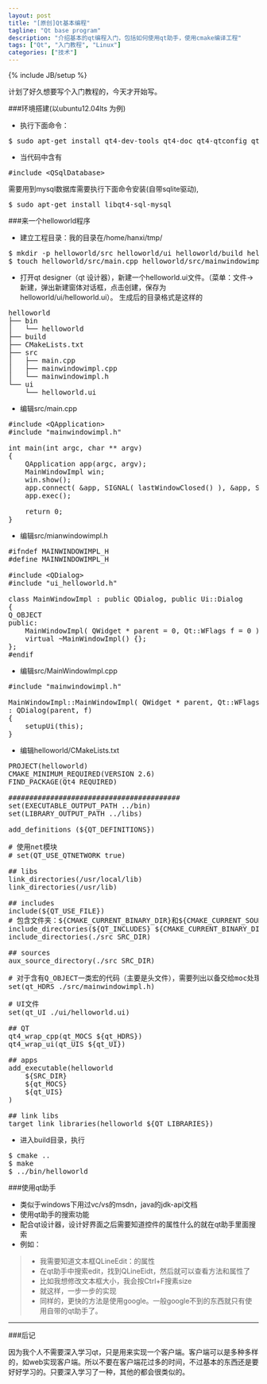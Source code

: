 ```yaml
---
layout: post
title: "[原创]Qt基本编程"
tagline: "Qt base program"
description: "介绍基本的qt编程入门，包括如何使用qt助手，使用cmake编译工程"
tags: ["Qt", "入门教程", "Linux"]
categories: ["技术"]
---
```

{% include JB/setup %}

计划了好久想要写个入门教程的，今天才开始写。

###环境搭建(以ubuntu12.04lts 为例)
* 执行下面命令：
<pre class="prettyprint lang-bsh">
$ sudo apt-get install qt4-dev-tools qt4-doc qt4-qtconfig qt4-demos qt4-designer
</pre>

* 当代码中含有
<pre class="prettyprint lang-cpp">
#include &lt;QSqlDatabase>
</pre>
需要用到mysql数据库需要执行下面命令安装(自带sqlite驱动),
<pre class="prettyprint lang-bsh">
$ sudo apt-get install libqt4-sql-mysql
</pre>

###来一个helloworld程序
* 建立工程目录：我的目录在/home/hanxi/tmp/
<pre class="prettyprint lang-bsh">
$ mkdir -p helloworld/src helloworld/ui helloworld/build helloworld/bin
$ touch helloworld/src/main.cpp helloworld/src/mainwindowimpl.h helloworld/src/mainwindowimpl.cpp
</pre>

* 打开qt designer（qt 设计器），新建一个helloworld.ui文件。（菜单：文件->新建，弹出新建窗体对话框，点击创建，保存为helloworld/ui/helloworld.ui）。
生成后的目录格式是这样的
<pre class="prettyprint lang-bsh">
helloworld
├── bin
│   └── helloworld
├── build
├── CMakeLists.txt
├── src
│   ├── main.cpp
│   ├── mainwindowimpl.cpp
│   └── mainwindowimpl.h
└── ui
    └── helloworld.ui
</pre>

* 编辑src/main.cpp
<pre class="prettyprint lang-cpp">
#include &lt;QApplication>
#include "mainwindowimpl.h"

int main(int argc, char ** argv)
{
    QApplication app(argc, argv);
    MainWindowImpl win;
    win.show();
    app.connect( &app, SIGNAL( lastWindowClosed() ), &app, SLOT( quit() ) );
    app.exec();

    return 0;
}
</pre>


* 编辑src/mianwindowimpl.h
<pre class="prettyprint lang-cpp">
#ifndef MAINWINDOWIMPL_H
#define MAINWINDOWIMPL_H

#include &lt;QDialog>
#include "ui_helloworld.h"

class MainWindowImpl : public QDialog, public Ui::Dialog
{
Q_OBJECT
public:
    MainWindowImpl( QWidget * parent = 0, Qt::WFlags f = 0 );
    virtual ~MainWindowImpl() {};
};
#endif
</pre>

* 编辑src/MainWindowImpl.cpp
<pre class="prettyprint lang-cpp">
#include "mainwindowimpl.h"

MainWindowImpl::MainWindowImpl( QWidget * parent, Qt::WFlags f)
: QDialog(parent, f)
{
    setupUi(this);
}
</pre>


* 编辑helloworld/CMakeLists.txt
<pre class="prettyprint linenums lang-bsh">
PROJECT(helloworld)
CMAKE_MINIMUM_REQUIRED(VERSION 2.6)
FIND_PACKAGE(Qt4 REQUIRED)

#########################################
set(EXECUTABLE_OUTPUT_PATH ../bin)
set(LIBRARY_OUTPUT_PATH ../libs)

add_definitions (${QT_DEFINITIONS})

# 使用net模块
# set(QT_USE_QTNETWORK true)

## libs
link_directories(/usr/local/lib)
link_directories(/usr/lib)

## includes
include(${QT_USE_FILE})
# 包含文件夹：${CMAKE_CURRENT_BINARY_DIR}和${CMAKE_CURRENT_SOURCE_DIR}用于确保moc产生的文件能正确编译。
include_directories(${QT_INCLUDES} ${CMAKE_CURRENT_BINARY_DIR} ${CMAKE_CURRENT_SOURCE_DIR})
include_directories(./src SRC_DIR)

## sources
aux_source_directory(./src SRC_DIR)

# 对于含有Q_OBJECT一类宏的代码（主要是头文件），需要列出以备交给moc处理
set(qt_HDRS ./src/mainwindowimpl.h)

# UI文件
set(qt_UI ./ui/helloworld.ui)

## QT
qt4_wrap_cpp(qt_MOCS ${qt_HDRS})
qt4_wrap_ui(qt_UIS ${qt_UI})

## apps
add_executable(helloworld
    ${SRC_DIR}
    ${qt_MOCS}
    ${qt_UIS}
)

## link libs
target_link_libraries(helloworld ${QT_LIBRARIES})
</pre>

* 进入build目录，执行
<pre class="prettyprint lang-bsh">
$ cmake ..
$ make
$ ../bin/helloworld
</pre>

###使用qt助手
* 类似于windows下用过vc/vs的msdn，java的jdk-api文档
* 使用qt助手的搜索功能
* 配合qt设计器，设计好界面之后需要知道控件的属性什么的就在qt助手里面搜索
* 例如：
> * 我需要知道文本框QLineEdit：的属性
> * 在qt助手中搜索edit，找到QLineEidt，然后就可以查看方法和属性了
> * 比如我想修改文本框大小，我会按Ctrl+F搜素size
> * 就这样，一步一步的实现
> * 同样的，更快的方法是使用google。一般google不到的东西就只有使用自带的qt助手了。

***
###后记

因为我个人不需要深入学习qt，只是用来实现一个客户端。客户端可以是多种多样的，如web实现客户端。所以不要在客户端花过多的时间，不过基本的东西还是要好好学习的。只要深入学习了一种，其他的都会很类似的。

